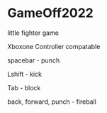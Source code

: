 # GameOff2022
 
little fighter game 

Xboxone Controller compatable

spacebar - punch

Lshift - kick

Tab - block

back, forward, punch - fireball
